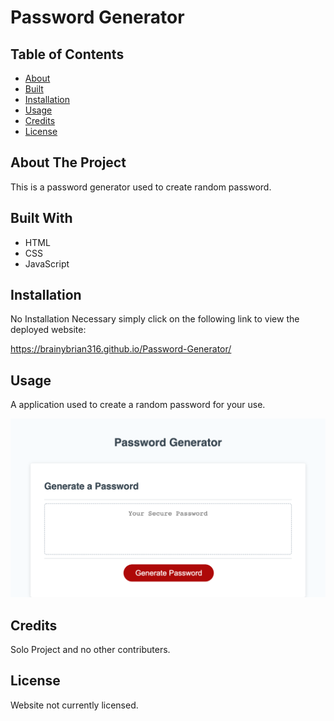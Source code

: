 # Password Generator

## Table of Contents
- [About](#About-The-Project)
- [Built](#built-with)
- [Installation](#Installation)
- [Usage](#Usage)
- [Credits](#Credits)
- [License](#License)

## About The Project

This is a password generator used to create random password.

## Built With
- HTML
- CSS
- JavaScript

## Installation
No Installation Necessary simply click on the following link to view the deployed website:

https://brainybrian316.github.io/Password-Generator/

## Usage
A application used to create a random password for your use.

![ScreenShot](/assets/images/Password-generator.png)

## Credits
Solo Project and no other contributers.

## License
Website not currently licensed.


